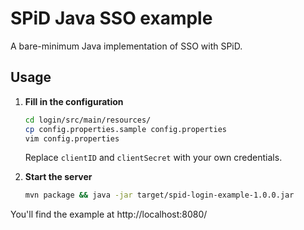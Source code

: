 # SPiD Java SSO example

A bare-minimum Java implementation of SSO with SPiD.

## Usage

1. **Fill in the configuration**

   ```sh
   cd login/src/main/resources/
   cp config.properties.sample config.properties
   vim config.properties
   ```

   Replace `clientID` and `clientSecret` with your own credentials.

2. **Start the server**

   ```sh
   mvn package && java -jar target/spid-login-example-1.0.0.jar
   ```

You'll find the example at http://localhost:8080/
